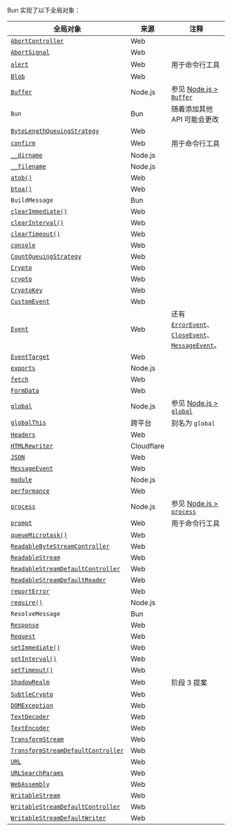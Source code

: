 Bun 实现了以下全局对象：

| 全局对象                                                                                                                | 来源       | 注释                                                                                                                                                                                                                                             |
| ----------------------------------------------------------------------------------------------------------------------- | ---------- | ------------------------------------------------------------------------------------------------------------------------------------------------------------------------------------------------------------------------------------------------ |
| [`AbortController`](https://developer.mozilla.org/en-US/docs/Web/API/AbortController)                                   | Web        | &nbsp;                                                                                                                                                                                                                                           |
| [`AbortSignal`](https://developer.mozilla.org/en-US/docs/Web/API/AbortSignal)                                           | Web        | &nbsp;                                                                                                                                                                                                                                           |
| [`alert`](https://developer.mozilla.org/en-US/docs/Web/API/Window/alert)                                                | Web        | 用于命令行工具                                                                                                                                                                                                                                   |
| [`Blob`](https://developer.mozilla.org/en-US/docs/Web/API/Blob)                                                         | Web        | &nbsp;                                                                                                                                                                                                                                           |
| [`Buffer`](https://nodejs.org/api/buffer.html#class-buffer)                                                             | Node.js    | 参见 [Node.js > `Buffer`](/docs/runtime/nodejs-apis#node-buffer)                                                                                                                                                                                 |
| `Bun`                                                                                                                   | Bun        | 随着添加其他 API 可能会更改                                                                                                                                                                                                                      |
| [`ByteLengthQueuingStrategy`](https://developer.mozilla.org/en-US/docs/Web/API/ByteLengthQueuingStrategy)               | Web        | &nbsp;                                                                                                                                                                                                                                           |
| [`confirm`](https://developer.mozilla.org/en-US/docs/Web/API/Window/confirm)                                            | Web        | 用于命令行工具                                                                                                                                                                                                                                   |
| [`__dirname`](https://nodejs.org/api/globals.html#__dirname)                                                            | Node.js    | &nbsp;                                                                                                                                                                                                                                           |
| [`__filename`](https://nodejs.org/api/globals.html#__filename)                                                          | Node.js    | &nbsp;                                                                                                                                                                                                                                           |
| [`atob()`](https://developer.mozilla.org/en-US/docs/Web/API/atob)                                                       | Web        | &nbsp;                                                                                                                                                                                                                                           |
| [`btoa()`](https://developer.mozilla.org/en-US/docs/Web/API/btoa)                                                       | Web        | &nbsp;                                                                                                                                                                                                                                           |
| `BuildMessage`                                                                                                          | Bun        | &nbsp;                                                                                                                                                                                                                                           |
| [`clearImmediate()`](https://developer.mozilla.org/en-US/docs/Web/API/Window/clearImmediate)                            | Web        | &nbsp;                                                                                                                                                                                                                                           |
| [`clearInterval()`](https://developer.mozilla.org/en-US/docs/Web/API/Window/clearInterval)                              | Web        | &nbsp;                                                                                                                                                                                                                                           |
| [`clearTimeout()`](https://developer.mozilla.org/en-US/docs/Web/API/Window/clearTimeout)                                | Web        | &nbsp;                                                                                                                                                                                                                                           |
| [`console`](https://developer.mozilla.org/en-US/docs/Web/API/console)                                                   | Web        | &nbsp;                                                                                                                                                                                                                                           |
| [`CountQueuingStrategy`](https://developer.mozilla.org/en-US/docs/Web/API/CountQueuingStrategy)                         | Web        | &nbsp;                                                                                                                                                                                                                                           |
| [`Crypto`](https://developer.mozilla.org/en-US/docs/Web/API/Crypto)                                                     | Web        | &nbsp;                                                                                                                                                                                                                                           |
| [`crypto`](https://developer.mozilla.org/en-US/docs/Web/API/crypto)                                                     | Web        | &nbsp;                                                                                                                                                                                                                                           |
| [`CryptoKey`](https://developer.mozilla.org/en-US/docs/Web/API/CryptoKey)                                               | Web        | &nbsp;                                                                                                                                                                                                                                           |
| [`CustomEvent`](https://developer.mozilla.org/en-US/docs/Web/API/CustomEvent)                                           | Web        | &nbsp;                                                                                                                                                                                                                                           |
| [`Event`](https://developer.mozilla.org/en-US/docs/Web/API/Event)                                                       | Web        | 还有 [`ErrorEvent`](https://developer.mozilla.org/en-US/docs/Web/API/ErrorEvent)、[`CloseEvent`](https://developer.mozilla.org/en-US/docs/Web/API/CloseEvent)、[`MessageEvent`](https://developer.mozilla.org/en-US/docs/Web/API/MessageEvent)。 |
| [`EventTarget`](https://developer.mozilla.org/en-US/docs/Web/API/EventTarget)                                           | Web        | &nbsp;                                                                                                                                                                                                                                           |
| [`exports`](https://nodejs.org/api/globals.html#exports)                                                                | Node.js    | &nbsp;                                                                                                                                                                                                                                           |
| [`fetch`](https://developer.mozilla.org/en-US/docs/Web/API/fetch)                                                       | Web        | &nbsp;                                                                                                                                                                                                                                           |
| [`FormData`](https://developer.mozilla.org/en-US/docs/Web/API/FormData)                                                 | Web        | &nbsp;                                                                                                                                                                                                                                           |
| [`global`](https://nodejs.org/api/globals.html#global)                                                                  | Node.js    | 参见 [Node.js > `global`](/docs/runtime/nodejs-apis#global)                                                                                                                                                                                      |
| [`globalThis`](https://developer.mozilla.org/en-US/docs/Web/JavaScript/Reference/Global_Objects/globalThis)             | 跨平台     | 别名为 `global`                                                                                                                                                                                                                                  |
| [`Headers`](https://developer.mozilla.org/en-US/docs/Web/API/Headers)                                                   | Web        | &nbsp;                                                                                                                                                                                                                                           |
| [`HTMLRewriter`](/docs/api/html-rewriter)                                                                               | Cloudflare | &nbsp;                                                                                                                                                                                                                                           |
| [`JSON`](https://developer.mozilla.org/en-US/docs/Web/JavaScript/Reference/Global_Objects/JSON)                         | Web        | &nbsp;                                                                                                                                                                                                                                           |
| [`MessageEvent`](https://developer.mozilla.org/en-US/docs/Web/API/MessageEvent)                                         | Web        | &nbsp;                                                                                                                                                                                                                                           |
| [`module`](https://nodejs.org/api/globals.html#module)                                                                  | Node.js    | &nbsp;                                                                                                                                                                                                                                           |
| [`performance`](https://developer.mozilla.org/en-US/docs/Web/API/performance)                                           | Web        | &nbsp;                                                                                                                                                                                                                                           |
| [`process`](https://nodejs.org/api/process.html)                                                                        | Node.js    | 参见 [Node.js > `process`](/docs/runtime/nodejs-apis#node-process)                                                                                                                                                                               |
| [`prompt`](https://developer.mozilla.org/en-US/docs/Web/API/Window/prompt)                                              | Web        | 用于命令行工具                                                                                                                                                                                                                                   |
| [`queueMicrotask()`](https://developer.mozilla.org/en-US/docs/Web/API/queueMicrotask)                                   | Web        | &nbsp;                                                                                                                                                                                                                                           |
| [`ReadableByteStreamController`](https://developer.mozilla.org/en-US/docs/Web/API/ReadableByteStreamController)         | Web        | &nbsp;                                                                                                                                                                                                                                           |
| [`ReadableStream`](https://developer.mozilla.org/en-US/docs/Web/API/ReadableStream)                                     | Web        | &nbsp;                                                                                                                                                                                                                                           |
| [`ReadableStreamDefaultController`](https://developer.mozilla.org/en-US/docs/Web/API/ReadableStreamDefaultController)   | Web        | &nbsp;                                                                                                                                                                                                                                           |
| [`ReadableStreamDefaultReader`](https://developer.mozilla.org/en-US/docs/Web/API/ReadableStreamDefaultReader)           | Web        | &nbsp;                                                                                                                                                                                                                                           |
| [`reportError`](https://developer.mozilla.org/en-US/docs/Web/API/reportError)                                           | Web        | &nbsp;                                                                                                                                                                                                                                           |
| [`require()`](https://nodejs.org/api/globals.html#require)                                                              | Node.js    | &nbsp;                                                                                                                                                                                                                                           |
| `ResolveMessage`                                                                                                        | Bun        | &nbsp;                                                                                                                                                                                                                                           |
| [`Response`](https://developer.mozilla.org/en-US/docs/Web/API/Response)                                                 | Web        | &nbsp;                                                                                                                                                                                                                                           |
| [`Request`](https://developer.mozilla.org/en-US/docs/Web/API/Request)                                                   | Web        | &nbsp;                                                                                                                                                                                                                                           |
| [`setImmediate()`](https://developer.mozilla.org/en-US/docs/Web/API/Window/setImmediate)                                | Web        | &nbsp;                                                                                                                                                                                                                                           |
| [`setInterval()`](https://developer.mozilla.org/en-US/docs/Web/API/Window/setInterval)                                  | Web        | &nbsp;                                                                                                                                                                                                                                           |
| [`setTimeout()`](https://developer.mozilla.org/en-US/docs/Web/API/Window/setTimeout)                                    | Web        | &nbsp;                                                                                                                                                                                                                                           |
| [`ShadowRealm`](https://github.com/tc39/proposal-shadowrealm)                                                           | Web        | 阶段 3 提案                                                                                                                                                                                                                                      |
| [`SubtleCrypto`](https://developer.mozilla.org/en-US/docs/Web/API/SubtleCrypto)                                         | Web        | &nbsp;                                                                                                                                                                                                                                           |
| [`DOMException`](https://developer.mozilla.org/en-US/docs/Web/API/DOMException)                                         | Web        | &nbsp;                                                                                                                                                                                                                                           |
| [`TextDecoder`](https://developer.mozilla.org/en-US/docs/Web/API/TextDecoder)                                           | Web        | &nbsp;                                                                                                                                                                                                                                           |
| [`TextEncoder`](https://developer.mozilla.org/en-US/docs/Web/API/TextEncoder)                                           | Web        | &nbsp;                                                                                                                                                                                                                                           |
| [`TransformStream`](https://developer.mozilla.org/en-US/docs/Web/API/TransformStream)                                   | Web        | &nbsp;                                                                                                                                                                                                                                           |
| [`TransformStreamDefaultController`](https://developer.mozilla.org/en-US/docs/Web/API/TransformStreamDefaultController) | Web        | &nbsp;                                                                                                                                                                                                                                           |
| [`URL`](https://developer.mozilla.org/en-US/docs/Web/API/URL)                                                           | Web        | &nbsp;                                                                                                                                                                                                                                           |
| [`URLSearchParams`](https://developer.mozilla.org/en-US/docs/Web/API/URLSearchParams)                                   | Web        | &nbsp;                                                                                                                                                                                                                                           |
| [`WebAssembly`](https://nodejs.org/api/globals.html#webassembly)                                                        | Web        | &nbsp;                                                                                                                                                                                                                                           |
| [`WritableStream`](https://developer.mozilla.org/en-US/docs/Web/API/WritableStream)                                     | Web        | &nbsp;                                                                                                                                                                                                                                           |
| [`WritableStreamDefaultController`](https://developer.mozilla.org/en-US/docs/Web/API/WritableStreamDefaultController)   | Web        | &nbsp;                                                                                                                                                                                                                                           |
| [`WritableStreamDefaultWriter`](https://developer.mozilla.org/en-US/docs/Web/API/WritableStreamDefaultWriter)           | Web        | &nbsp;                                                                                                                                                                                                                                           |
